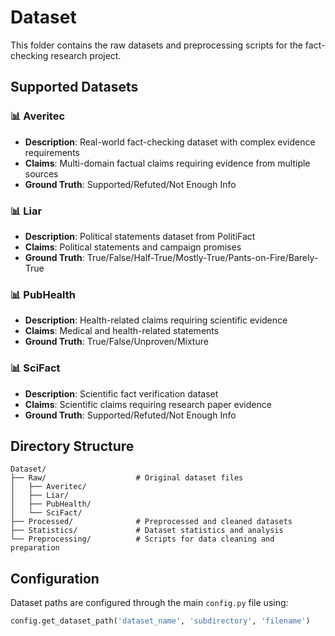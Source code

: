 # Dataset

This folder contains the raw datasets and preprocessing scripts for the fact-checking research project.

## Supported Datasets

### 📊 **Averitec**
- **Description**: Real-world fact-checking dataset with complex evidence requirements
- **Claims**: Multi-domain factual claims requiring evidence from multiple sources
- **Ground Truth**: Supported/Refuted/Not Enough Info

### 📊 **Liar** 
- **Description**: Political statements dataset from PolitiFact
- **Claims**: Political statements and campaign promises
- **Ground Truth**: True/False/Half-True/Mostly-True/Pants-on-Fire/Barely-True

### 📊 **PubHealth**
- **Description**: Health-related claims requiring scientific evidence
- **Claims**: Medical and health-related statements
- **Ground Truth**: True/False/Unproven/Mixture

### 📊 **SciFact**
- **Description**: Scientific fact verification dataset
- **Claims**: Scientific claims requiring research paper evidence
- **Ground Truth**: Supported/Refuted/Not Enough Info

## Directory Structure

```
Dataset/
├── Raw/                    # Original dataset files
│   ├── Averitec/
│   ├── Liar/
│   ├── PubHealth/
│   └── SciFact/
├── Processed/              # Preprocessed and cleaned datasets
├── Statistics/             # Dataset statistics and analysis
└── Preprocessing/          # Scripts for data cleaning and preparation
```

## Configuration

Dataset paths are configured through the main `config.py` file using:
```python
config.get_dataset_path('dataset_name', 'subdirectory', 'filename')
``` 